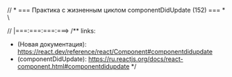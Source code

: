 // * === Практика с жизненным циклом componentDidUpdate (152) === * \\

<!-- todo: Перейдём в [\src\components\charList\CharList.js] -->

// |===:===:===:===>
/** links:
*  (Новая документация): https://react.dev/reference/react/Component#componentdidupdate
*  (componentDidUpdate): https://ru.reactjs.org/docs/react-component.html#componentdidupdate
*/